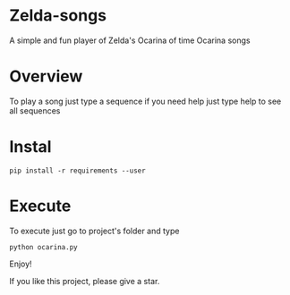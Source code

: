 # Zelda-songs
A simple and fun player of Zelda's Ocarina of time Ocarina songs

# Overview
To play a song just type a sequence if you need help just type help to see all sequences

# Instal
```
pip install -r requirements --user
```

# Execute

To execute just go to project's folder and type

```
python ocarina.py

```

Enjoy!

If you like this project, please give a star.
